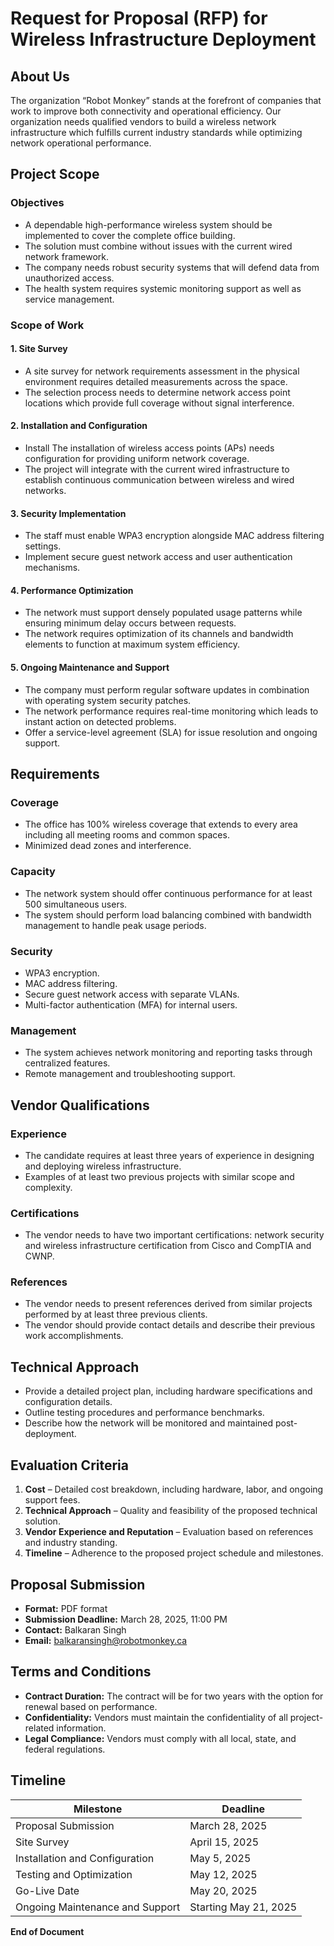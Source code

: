# Request for Proposal (RFP) for Wireless Infrastructure Deployment

## About Us
The organization “Robot Monkey” stands at the forefront of companies that work to improve both connectivity and operational efficiency. Our organization needs qualified vendors to build a wireless network infrastructure which fulfills current industry standards while optimizing network operational performance.

## Project Scope

### Objectives
- A dependable high-performance wireless system should be implemented to cover the complete office building.  
- The solution must combine without issues with the current wired network framework.  
- The company needs robust security systems that will defend data from unauthorized access.  
- The health system requires systemic monitoring support as well as service management.  

### Scope of Work

#### 1. Site Survey
- A site survey for network requirements assessment in the physical environment requires detailed measurements across the space.  
- The selection process needs to determine network access point locations which provide full coverage without signal interference.  

#### 2. Installation and Configuration
- Install The installation of wireless access points (APs) needs configuration for providing uniform network coverage.  
- The project will integrate with the current wired infrastructure to establish continuous communication between wireless and wired networks.  

#### 3. Security Implementation
- The staff must enable WPA3 encryption alongside MAC address filtering settings.  
- Implement secure guest network access and user authentication mechanisms.  

#### 4. Performance Optimization
- The network must support densely populated usage patterns while ensuring minimum delay occurs between requests.  
- The network requires optimization of its channels and bandwidth elements to function at maximum system efficiency.  

#### 5. Ongoing Maintenance and Support
- The company must perform regular software updates in combination with operating system security patches.  
- The network performance requires real-time monitoring which leads to instant action on detected problems.  
- Offer a service-level agreement (SLA) for issue resolution and ongoing support.  

## Requirements

### Coverage
- The office has 100% wireless coverage that extends to every area including all meeting rooms and common spaces.  
- Minimized dead zones and interference.  

### Capacity
- The network system should offer continuous performance for at least 500 simultaneous users.  
- The system should perform load balancing combined with bandwidth management to handle peak usage periods.  

### Security
- WPA3 encryption.  
- MAC address filtering.  
- Secure guest network access with separate VLANs.  
- Multi-factor authentication (MFA) for internal users.  

### Management
- The system achieves network monitoring and reporting tasks through centralized features.  
- Remote management and troubleshooting support.  

## Vendor Qualifications

### Experience
- The candidate requires at least three years of experience in designing and deploying wireless infrastructure.  
- Examples of at least two previous projects with similar scope and complexity.  

### Certifications
- The vendor needs to have two important certifications: network security and wireless infrastructure certification from Cisco and CompTIA and CWNP.  

### References
- The vendor needs to present references derived from similar projects performed by at least three previous clients.  
- The vendor should provide contact details and describe their previous work accomplishments.  

## Technical Approach
- Provide a detailed project plan, including hardware specifications and configuration details.  
- Outline testing procedures and performance benchmarks.  
- Describe how the network will be monitored and maintained post-deployment.  

## Evaluation Criteria
1. **Cost** – Detailed cost breakdown, including hardware, labor, and ongoing support fees.  
2. **Technical Approach** – Quality and feasibility of the proposed technical solution.  
3. **Vendor Experience and Reputation** – Evaluation based on references and industry standing.  
4. **Timeline** – Adherence to the proposed project schedule and milestones.  

## Proposal Submission
- **Format:** PDF format  
- **Submission Deadline:** March 28, 2025, 11:00 PM  
- **Contact:** Balkaran Singh  
- **Email:** balkaransingh@robotmonkey.ca

## Terms and Conditions
- **Contract Duration:** The contract will be for two years with the option for renewal based on performance.  
- **Confidentiality:** Vendors must maintain the confidentiality of all project-related information.  
- **Legal Compliance:** Vendors must comply with all local, state, and federal regulations.  

## Timeline
| Milestone | Deadline |
|---|---|
| Proposal Submission | March 28, 2025 |
| Site Survey | April 15, 2025 |
| Installation and Configuration | May 5, 2025 |
| Testing and Optimization | May 12, 2025 |
| Go-Live Date | May 20, 2025 |
| Ongoing Maintenance and Support | Starting May 21, 2025 |

**End of Document**

